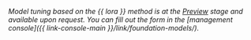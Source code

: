 _Model tuning based on the {{ lora }} method is at the [Preview](../../overview/concepts/launch-stages.md) stage and available upon request. You can fill out the form in the [management console]({{ link-console-main }}/link/foundation-models/)._